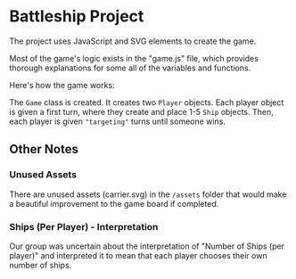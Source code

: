 Battleship Project
==================

The project uses JavaScript and SVG elements to create the game.

Most of the game's logic exists in the "game.js" file, which provides
thorough explanations for some all of the variables and functions.

Here's how the game works:

The `Game` class is created.
It creates two `Player` objects.
Each player object is given a first turn, where they create and place 1-5 `Ship` objects.
Then, each player is given `"targeting"` turns until someone wins.

## Other Notes

### Unused Assets
There are unused assets (carrier.svg) in the `/assets` folder that would make a beautiful improvement to the game board if completed.

### Ships (Per Player) - Interpretation
Our group was uncertain about the interpretation of "Number of Ships (per player)" and interpreted it to mean that each player chooses their own number of ships.
